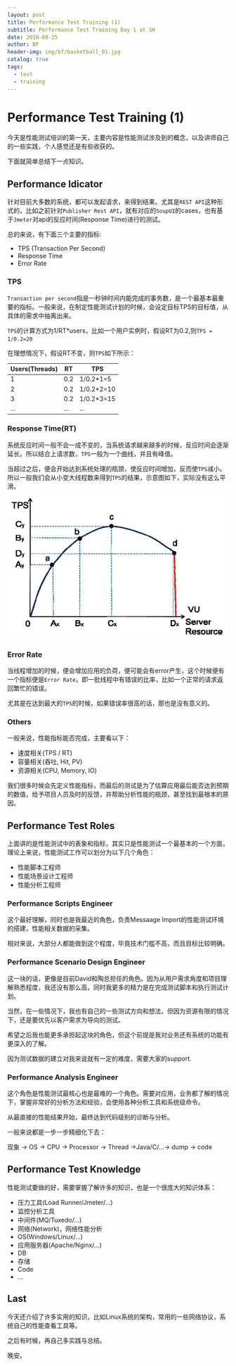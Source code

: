 ```yaml
---
layout: post
title: Performance Test Training (1)
subtitle: Performance Test Training Day 1 at SH
date: 2018-08-25
author: BF
header-img: img/bf/basketball_01.jpg
catalog: true
tags:
  - test
  - training
---
```


# Performance Test Training (1)

今天是性能测试培训的第一天，主要内容是性能测试涉及到的概念，以及讲师自己的一些实践，个人感觉还是有些收获的。

下面就简单总结下一点知识。

## Performance Idicator

针对目前大多数的系统，都可以发起请求，来得到结果。尤其是`REST API`这种形式的，比如之前针对`Publisher Rest API`，就有对应的`SoupUI`的cases，也有基于`Jmeter`对api的反应时间(Response Time)进行的测试。

总的来说，有下面三个主要的指标:

* TPS (Transaction Per Second)
* Response Time
* Error Rate

### TPS

`Transaction per second`指是一秒钟时间内能完成的事务数，是一个最基本最重要的指标。一般来说，在制定性能测试计划的时候，会设定目标TPS的目标值，从具体的需求中抽离出来。

`TPS`的计算方式为1/RT*users，比如一个用户实例时，假设RT为0.2,则`TPS = 1/0.2=20`

在理想情况下，假设RT不变，则`TPS`如下所示：

| Users(Threads) | RT  | TPS        |
| -------------- | --- | ---------- |
| 1              | 0.2 | 1/0.2*1=5  |
| 2              | 0.2 | 1/0.2*2=10 |
| 3              | 0.2 | 1/0.2*3=15 |
| ...            | ... | ...        |

### Response Time(RT)

系统反应时间一般不会一成不变的，当系统请求越来越多的时候，反应时间会逐渐延长。所以结合上请求数，`TPS`一般为一个曲线，并且有峰值。

当超过之后，便会开始达到系统处理的瓶颈，使反应时间增加，反而使`TPS`减小。所以一般我们会从小变大线程数来得到`TPS`的结果，示意图如下，实际没有这么平滑。

![TPS](img/post/2018-08-25-PerfTestTraining-TPS.jpg)

### Error Rate

当线程增加的时候，便会增加应用的负荷，便可能会有error产生，这个时候便有一个指标便是`Error Rate`，即一批线程中有错误的比率，比如一个正常的请求返回繁忙的错误。

尤其是在达到最大的`TPS`的时候，如果错误率很高的话，那也是没有意义的。

### Others

一般来说，性能指标能否完成，主要看以下：

* 速度相关(TPS / RT)
* 容量相关(吞吐, Hit, PV)
* 资源相关(CPU, Memory, IO)

我们很多时候会先定义性能指标，而最后的测试是为了估算应用最后能否达到预期的数值，给予项目人员及时的反馈，并帮助分析性能的瓶颈，甚至找到最根本的原因。

## Performance Test Roles

上面讲的是性能测试中的表象和指标，其实只是性能测试一个最基本的一个方面，理论上来说，性能测试工作可以划分为以下几个角色：

* 性能脚本工程师
* 性能场景设计工程师
* 性能分析工程师

### Performance Scripts Engineer

这个最好理解，同时也是我最近的角色，负责Messaage Import的性能测试环境的搭建，性能相关数据的采集。

相对来说，大部分人都能做到这个程度，毕竟技术门槛不高，而且目标比较明确。

### Performance Scenario Design Engineer

这一块的话，更像是目前David和陶总担任的角色。因为从用户需求角度和项目理解熟悉程度，我还没有那么高，同时我更多的精力是在完成测试脚本和执行测试计划。

当然，在一些情况下，我也有自己的一些测试方向和想法，但因为资源有限的情况下，还是要优先以客户需求为导向的测试。

希望之后我也能更多承担起这块的角色，但这个前提是我对业务还有系统的功能有更深入的了解。

因为测试数据的建立对我来说就有一定的难度，需要大家的support.

### Performance Analysis Engineer

这个角色是性能测试最核心也是最难的一个角色。需要对应用，业务都了解的情况下，掌握非常好的分析方法和经验，会使用各种分析工具和系统级命令。

从最直接的性能结果开始，最终达到代码级别的诊断与分析。

一般来说都是一步一步精细化下去：

现象 -> OS -> CPU -> Processor -> Thread ->Java/C/...-> dump -> code

## Performance Test Knowledge

性能测试要做的好，需要掌握了解许多的知识，也是一个很庞大的知识体系：

* 压力工具(Load Runner/Jmeter/...)
* 监控分析工具
* 中间件(MQ/Tuxedo/...)
* 网络(Network)，网络性能分析
* OS(Windows/Linux/...)
* 应用服务器(Apache/Nginx/...)
* DB
* 存储
* Code
* ...

## Last

今天还介绍了许多实用的知识，比如Linux系统的架构，常用的一些网络协议，系统自己的性能查看工具等。

之后有时候，再自己多实践与总结。

晚安。